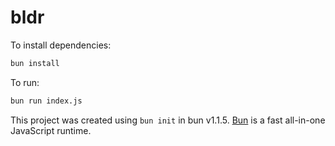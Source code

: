# bldr

To install dependencies:

```bash
bun install
```

To run:

```bash
bun run index.js
```

This project was created using `bun init` in bun v1.1.5. [Bun](https://bun.sh) is a fast all-in-one JavaScript runtime.
